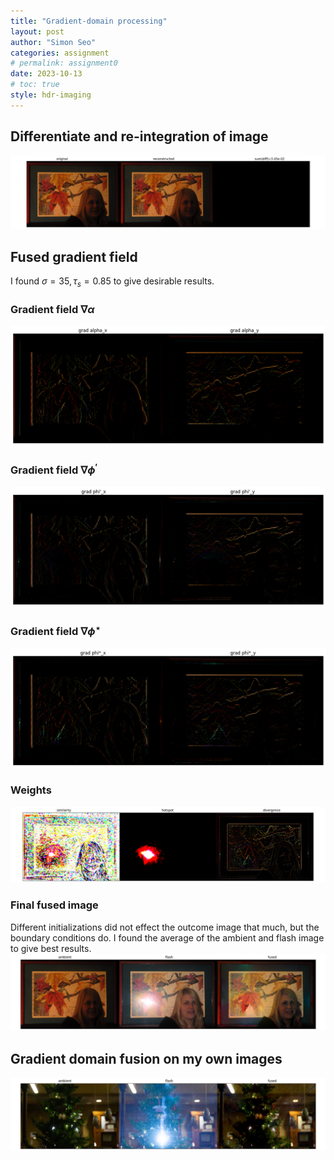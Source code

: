 ```yaml
---
title: "Gradient-domain processing"
layout: post
author: "Simon Seo"
categories: assignment
# permalink: assignment0
date: 2023-10-13
# toc: true
style: hdr-imaging
---
```

## Differentiate and re-integration of image
![Alt text](data/2-00-image-reconstruction.png)

<!-- ## Conjugate Gradient Method -->

## Fused gradient field
I found $\sigma=35, \tau_s=0.85$ to give desirable results.

### Gradient field $\nabla \alpha$
![Alt text](data/2-01-grad-alpha.png)
### Gradient field $\nabla \phi^\prime$
![Alt text](data/2-02-grad-phi-prime.png)
### Gradient field $\nabla \phi^\star$
![Alt text](data/2-03-grad-phi-star.png)
### Weights
![Alt text](data/2-04-weights.png)




### Final fused image
Different initializations did not effect the outcome image that much, but the boundary conditions do. I found the average of the ambient and flash image to give best results.
![Alt text](data/2-05-fused.png)

## Gradient domain fusion on my own images


![Alt text](data/2-06-christmas-tree.png)